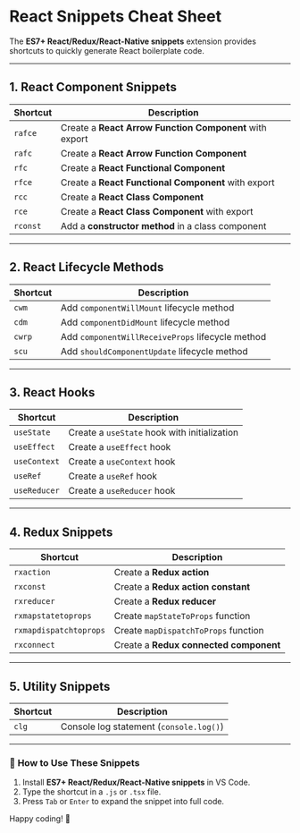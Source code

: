 # React Snippets Cheat Sheet

The **ES7+ React/Redux/React-Native snippets** extension provides shortcuts to quickly generate React boilerplate code.

---

## **1. React Component Snippets**
| Shortcut  | Description |
|-----------|------------------------------------------------|
| `rafce`   | Create a **React Arrow Function Component** with export |
| `rafc`    | Create a **React Arrow Function Component** |
| `rfc`     | Create a **React Functional Component** |
| `rfce`    | Create a **React Functional Component** with export |
| `rcc`     | Create a **React Class Component** |
| `rce`     | Create a **React Class Component** with export |
| `rconst`  | Add a **constructor method** in a class component |

---

## **2. React Lifecycle Methods**
| Shortcut  | Description |
|-----------|------------------------------------------------|
| `cwm`     | Add `componentWillMount` lifecycle method |
| `cdm`     | Add `componentDidMount` lifecycle method |
| `cwrp`    | Add `componentWillReceiveProps` lifecycle method |
| `scu`     | Add `shouldComponentUpdate` lifecycle method |

---

## **3. React Hooks**
| Shortcut   | Description |
|------------|-------------------------------------|
| `useState` | Create a `useState` hook with initialization |
| `useEffect` | Create a `useEffect` hook |
| `useContext` | Create a `useContext` hook |
| `useRef` | Create a `useRef` hook |
| `useReducer` | Create a `useReducer` hook |

---

## **4. Redux Snippets**
| Shortcut  | Description |
|-----------|--------------------------------------|
| `rxaction` | Create a **Redux action** |
| `rxconst`  | Create a **Redux action constant** |
| `rxreducer` | Create a **Redux reducer** |
| `rxmapstatetoprops` | Create `mapStateToProps` function |
| `rxmapdispatchtoprops` | Create `mapDispatchToProps` function |
| `rxconnect` | Create a **Redux connected component** |

---

## **5. Utility Snippets**
| Shortcut | Description |
|----------|-------------------------------|
| `clg`    | Console log statement (`console.log()`) |

---

### 🚀 **How to Use These Snippets**
1. Install **ES7+ React/Redux/React-Native snippets** in VS Code.
2. Type the shortcut in a `.js` or `.tsx` file.
3. Press `Tab` or `Enter` to expand the snippet into full code.

Happy coding! 🎉
